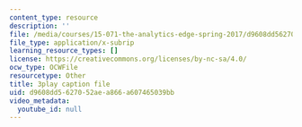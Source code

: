 ```yaml
---
content_type: resource
description: ''
file: /media/courses/15-071-the-analytics-edge-spring-2017/d9608dd5627052aea866a607465039bb_hqiH39PShmA.vtt
file_type: application/x-subrip
learning_resource_types: []
license: https://creativecommons.org/licenses/by-nc-sa/4.0/
ocw_type: OCWFile
resourcetype: Other
title: 3play caption file
uid: d9608dd5-6270-52ae-a866-a607465039bb
video_metadata:
  youtube_id: null
---
```

